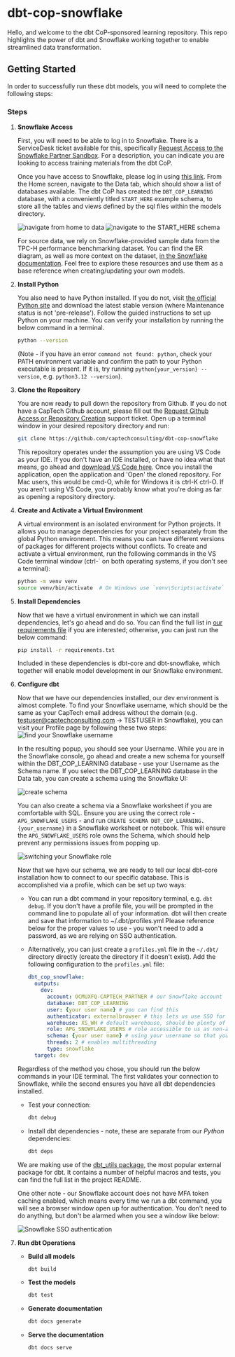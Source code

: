 # dbt-cop-snowflake
Hello, and welcome to the dbt CoP-sponsored learning repository. This repo highlights the power of dbt and Snowflake working together to enable streamlined data transformation.

## Getting Started

In order to successfully run these dbt models, you will need to complete the following steps:

### Steps

1. **Snowflake Access**

    First, you will need to be able to log in to Snowflake. There is a ServiceDesk ticket available for this, specifically [Request Access to the Snowflake Partner Sandbox](https://support.captechventures.com/WorkOrder.do?woMode=newWO&reqTemplate=26101). For a description, you can indicate you are looking to access training materials from the dbt CoP.

    Once you have access to Snowflake, please log in using [this link](https://capte.ch/snowflake). From the Home screen, navigate to the Data tab, which should show a list of databases available. The dbt CoP has created the `DBT_COP_LEARNING` database, with a conveniently titled `START_HERE` example schema, to store all the tables and views defined by the sql files within the models directory.

    ![navigate from home to data](resources/snowflake_nav_1.png)
    ![navigate to the START_HERE schema](resources/snowflake_nav_2.png)
    
    For source data, we rely on Snowflake-provided sample data from the TPC-H performance benchmarking dataset. You can find the ER diagram, as well as more context on the dataset, [in the Snowflake documentation](https://docs.snowflake.com/en/user-guide/sample-data-tpch#q1-pricing-summary-report-query). Feel free to explore these resources and use them as a base reference when creating/updating your own models. 

2. **Install Python**
   
    You also need to have Python installed. If you do not, visit [the official Python site](https://www.python.org/downloads/) and download the latest stable version (where Maintenance status is not 'pre-release'). Follow the guided instructions to set up Python on your machine. You can verify your installation by running the below command in a terminal.
    ```sh
    python --version
    ```

    (Note - if you have an error `command not found: python`, check your PATH environment variable and confirm the path to your Python executable is present. If it is, try running `python{your_version} --version`, e.g. `python3.12 --version`).

3. **Clone the Repository**

    You are now ready to pull down the repository from Github. If you do not have a CapTech Github account, please fill out the [Request Github Access or Repository Creation](https://support.captechventures.com/WorkOrder.do?woMode=newWO&reqTemplate=620) support ticket. Open up a terminal window in your desired repository directory and run:

    ```sh
    git clone https://github.com/captechconsulting/dbt-cop-snowflake
    ```

    This repository operates under the assumption you are using VS Code as your IDE. If you don't have an IDE installed, or have no idea what that means, go ahead and [download VS Code here](https://code.visualstudio.com/download). Once you install the application, open the application and 'Open' the cloned repository. For Mac users, this would be cmd-O, while for Windows it is ctrl-K ctrl-O. If you aren't using VS Code, you probably know what you're doing as far as opening a repository directory.

4. **Create and Activate a Virtual Environment**

    A virtual environment is an isolated environment for Python projects. It allows you to manage dependencies for your project separately from the global Python environment. This means you can have different versions of packages for different projects without conflicts. To create and activate a virtual environment, run the following commands in the VS Code terminal window (ctrl-` on both operating systems, if you don't see a terminal):

    ```sh
    python -m venv venv
    source venv/bin/activate  # On Windows use `venv\Scripts\activate`
    ```

5. **Install Dependencies**

    Now that we have a virtual environment in which we can install dependencies, let's go ahead and do so. You can find the full list in [our requirements file](requirements.txt) if you are interested; otherwise, you can just run the below command:

    ```sh
    pip install -r requirements.txt
    ```

    Included in these dependencies is dbt-core and dbt-snowflake, which together will enable model development in our Snowflake environment.

6. **Configure dbt**

    Now that we have our dependencies installed, our dev environment is almost complete. To find your Snowflake username, which should be the same as your CapTech email address without the domain (e.g. testuser@captechconsulting.com -> TESTUSER in Snowflake), you can visit your Profile page by following these two steps:
    ![find your Snowflake username](resources/snowflake_profile.png)

    In the resulting popup, you should see your Username. While you are in the Snowflake console, go ahead and create a new schema for yourself within the DBT_COP_LEARNING database - use your Username as the Schema name. If you select the DBT_COP_LEARNING database in the Data tab, you can create a schema using the Snowflake UI:
    
    ![create schema](resources/snowflake_create_schema.png)

    You can also create a schema via a Snowflake worksheet if you are comfortable with SQL. Ensure you are using the correct role - `APG_SNOWFLAKE_USERS` - and run `CREATE SCHEMA DBT_COP_LEARNING.{your_username}` in a Snowflake worksheet or notebook. This will ensure the `APG_SNOWFLAKE_USERS` role owns the Schema, which should help prevent any permissions issues from popping up.

    ![switching your Snowflake role](resources/snowflake_role.png)

    Now that we have our schema, we are ready to tell our local dbt-core installation how to connect to our specific database. This is accomplished via a profile, which can be set up two ways:

     - You can run a dbt command in your repository terminal, e.g. `dbt debug`. If you don't have a profile file, you will be prompted in the command line to populate all of your information. dbt will then create and save that information to ~/.dbt/profiles.yml Please reference below for the proper values to use - you won't need to add a password, as we are relying on SSO authentication.
    
     - Alternatively, you can just create a `profiles.yml` file in the `~/.dbt/` directory directly (create the directory if it doesn't exist). Add the following configuration to the `profiles.yml` file:
         ```yaml
         dbt_cop_snowflake:
           outputs:
             dev:
               account: OCMUXFQ-CAPTECH_PARTNER # our Snowflake account
               database: DBT_COP_LEARNING
               user: {your user name} # you can find this 
               authenticator: externalbrowser # this lets us use SSO for authentication with Snowflake
               warehouse: XS_WH # default warehouse, should be plenty of compute and keeps costs low
               role: APG_SNOWFLAKE_USERS # role accessible to us as non-admins
               schema: {your user name} # using your username so that you have a unique schema to save tables/views to
               threads: 2 # enables multithreading
               type: snowflake
           target: dev
         ```

    Regardless of the method you chose, you should run the below commands in your IDE terminal. The first validates your connection to Snowflake, while the second ensures you have all dbt dependencies installed.
    
    - Test your connection:
        ```sh
        dbt debug
        ```
    - Install dbt dependencies - note, these are separate from our *Python* dependencies:
        ```sh
        dbt deps
        ```

    We are making use of the [dbt_utils package](https://github.com/dbt-labs/dbt-utils?tab=readme-ov-file#generate_surrogate_key-source), the most popular external package for dbt. It contains a number of helpful macros and tests, you can find the full list in the project README.

    One other note - our Snowflake account does not have MFA token caching enabled, which means every time we run a dbt command, you will see a browser window open up for authentication. You don't need to do anything, but don't be alarmed when you see a window like below:

    ![Snowflake SSO authentication](resources/snowflake_login.png)

7. **Run dbt Operations**
    - **Build all models**
        ```sh
        dbt build
        ```
    - **Test the models**
        ```sh
        dbt test
        ```
    - **Generate documentation**
        ```sh
        dbt docs generate
        ```
    - **Serve the documentation**
        ```sh
        dbt docs serve
        ```
